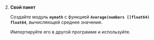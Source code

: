 2. **Свой пакет**
    
    Создайте модуль **`mymath`** с функцией **`Average(numbers []float64) float64`**, вычисляющей среднее значение.
    
    Импортируйте его в другой программе и используйте.